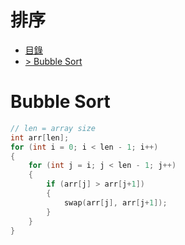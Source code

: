 # 排序
<!-- TOC -->
- [目錄](#排序)
- [> Bubble Sort](#Bubble-Sort)
<!-- /TOC -->

# Bubble Sort
```cpp
// len = array size
int arr[len];                           
for (int i = 0; i < len - 1; i++)
{
    for (int j = i; j < len - 1; j++)
    {
        if (arr[j] > arr[j+1])
        {
            swap(arr[j], arr[j+1]);
        }
    }
}
```

